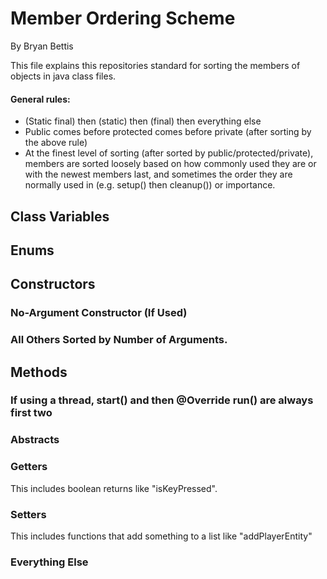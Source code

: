 # Member Ordering Scheme #
By Bryan Bettis

This file explains this repositories standard for sorting the members of objects in java class files.

#### General rules: ####
- (Static final) then (static) then (final) then everything else
- Public comes before protected comes before private (after sorting by the above rule)
- At the finest level of sorting (after sorted by public/protected/private), members are sorted loosely based on how commonly used they are or with the newest members last, and sometimes the order they are normally used in (e.g. setup() then cleanup()) or importance.


## Class Variables ##


## Enums ##


## Constructors ##

### No-Argument Constructor (If Used) ###

### All Others Sorted by Number of Arguments. ###


## Methods ##

### If using a thread, start() and then @Override run() are always first two ###

### Abstracts ###

### Getters ###
This includes boolean returns like "isKeyPressed".

### Setters ###
This includes functions that add something to a list like "addPlayerEntity"

### Everything Else ###